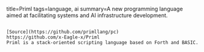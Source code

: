 title=Priml
tags=language, ai
summary=A new programming language aimed at facilitating systems and AI infrastructure development.
~~~~~~

[Source](https://github.com/primllang/pc)
https://github.com/x-Eagle-x/Priml
Priml is a stack-oriented scripting language based on Forth and BASIC.
